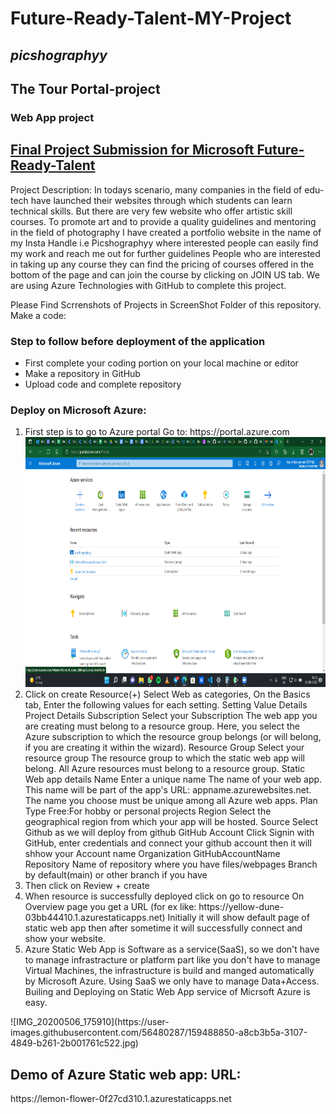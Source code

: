 <h1>Future-Ready-Talent-MY-Project</h1><h2><i>picshographyy</i></h2>

<h2>The Tour Portal-project</h2>
<h3>Web App project</h3>

<h2><u>Final Project Submission for Microsoft Future-Ready-Talent</u></h2>
Project Description: In todays scenario, many companies in the field of edu-tech have launched their websites through which students can learn technical skills. But there are very few website who offer artistic skill courses. To promote art and to provide a quality guidelines and mentoring in the field of photography I have created a portfolio website in the name of my Insta Handle i.e Picshographyy where interested people can easily find my work and reach me out for further guidelines People who are interested in taking up any course they can find the pricing of courses offered in the bottom of the page and can join the course by clicking on JOIN US tab. We are using Azure Technologies with GitHub to complete this project.

Please Find Scrrenshots of Projects in ScreenShot Folder of this repository. Make a code:
<h3>Step to follow before deployment of the application</h3>
<ul><li>First complete your coding portion on your local machine or editor </li>
    <li>Make a repository in GitHub</li>
    <li>Upload code and complete repository</li></ul>
<h3>Deploy on Microsoft Azure:</h3>

  <ol><li>First step is to go to Azure portal Go to: https://portal.azure.com</li>
<img src="Screenshots/Screenshot (432).png" height=400px width=700px/>
<li>Click on create Resource(+) Select Web as categories, On the Basics tab, Enter the following values for each setting. Setting Value Details Project Details Subscription Select your Subscription The web app you are creating must belong to a resource group. Here, you select the Azure subscription to which the resource group belongs (or will belong, if you are creating it within the wizard). Resource Group Select your resource group The resource group to which the static web app will belong. All Azure resources must belong to a resource group. Static Web app details Name Enter a unique name The name of your web app. This name will be part of the app's URL: appname.azurewebsites.net. The name you choose must be unique among all Azure web apps. Plan Type Free:For hobby or personal projects
Region Select the geographical region from which your app will be hosted. Source Select Github as we will deploy from github GitHub Account Click Signin with GitHub, enter credentials and connect your github account then it will shhow your Account name Organization GitHubAccountName Repository Name of repository where you have files/webpages Branch by default(main) or other branch if you have</li>

<li>Then click on Review + create</li>

<li>When resource is successfully deployed click on go to resource On Overview page you get a URL (for ex like: https://yellow-dune-03bb44410.1.azurestaticapps.net) Initially it will show default page of static web app then after sometime it will successfully connect and show your website.</li>

<li>Azure Static Web App is Software as a service(SaaS), so we don't have to manage infrastracture or platform part like you don't have to manage Virtual Machines, the infrastructure is build and manged automatically by Microsoft Azure. Using SaaS we only have to manage Data+Access. Builing and Deploying on Static Web App service of Micrsoft Azure is easy.</li>
  </ol>
  ![IMG_20200506_175910](https://user-images.githubusercontent.com/56480287/159488850-a8cb3b5a-3107-4849-b261-2b001761c522.jpg)

  <h2>Demo of Azure Static web app: URL:</h2> https://lemon-flower-0f27cd310.1.azurestaticapps.net
